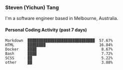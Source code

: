 ### Steven (Yichun) Tang

I'm a software engineer based in Melbourne, Australia.

#### Personal Coding Activity (past 7 days)
```
Markdown  ▓▓▓▓▓▓▓▓▓▓▓▓▓▓▓▓▓▓▓▓▓▓▓▓▓▓▓▓▓▓  57.67%
HTML      ▓▓▓▓▓▓▓▓                        16.84%
Docker    ▓▓▓▓                             8.67%
Bash      ▓▓▓▓                             7.72%
SCSS      ▓▓                               5.22%
other     ▓▓                               3.88%
```
